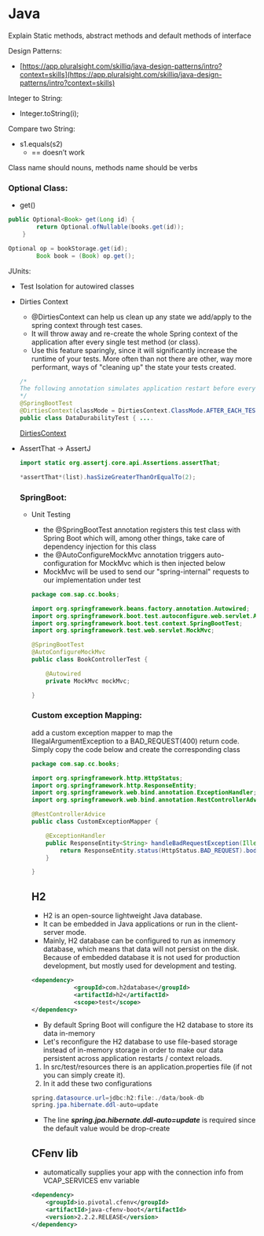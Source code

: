 # Java

Explain Static methods, abstract methods and default methods of interface

Design Patterns:

- [https://app.pluralsight.com/skilliq/java-design-patterns/intro?context=skills](https://app.pluralsight.com/skilliq/java-design-patterns/intro?context=skills)

Integer to String:

- Integer.toString(i);

Compare two String:

- s1.equals(s2)
    - == doesn’t work

Class name should nouns, methods name should be verbs

### Optional Class:

- get()

```java
public Optional<Book> get(Long id) {
		return Optional.ofNullable(books.get(id));
	}

Optional op = bookStorage.get(id);
        Book book = (Book) op.get();
```

JUnits:

- Test Isolation for autowired classes
- Dirties Context
    - @DirtiesContext can help us clean up any state we add/apply to the spring context through test cases.
    - It will throw away and re-create the whole Spring context of the application after every single test method (or class).
    - Use this feature sparingly, since it will significantly increase the runtime of your tests. More often than not there are other, way more performant, ways of "cleaning up" the state your tests created.
    
    ```java
    /*
    The following annotation simulates application restart before every test method
    */
    @SpringBootTest
    @DirtiesContext(classMode = DirtiesContext.ClassMode.AFTER_EACH_TEST_METHOD)
    public class DataDurabilityTest { ....
    ```
    
    [DirtiesContext](https://docs.spring.io/spring-framework/docs/3.0.x/javadoc-api/org/springframework/test/annotation/DirtiesContext.html)
    
- AssertThat → AssertJ
    
    ```java
    import static org.assertj.core.api.Assertions.assertThat;
    ```
    
    ```java
    *assertThat*(list).hasSizeGreaterThanOrEqualTo(2);
    ```
    
    ### SpringBoot:
    
    - Unit Testing
        - the @SpringBootTest annotation registers this test class with Spring Boot which will, among other things, take care of dependency injection for this class
        - the @AutoConfigureMockMvc annotation triggers auto-configuration for MockMvc which is then injected below
        - MockMvc will be used to send our "spring-internal" requests to our implementation under test
        
        ```java
        package com.sap.cc.books;
        
        import org.springframework.beans.factory.annotation.Autowired;
        import org.springframework.boot.test.autoconfigure.web.servlet.AutoConfigureMockMvc;
        import org.springframework.boot.test.context.SpringBootTest;
        import org.springframework.test.web.servlet.MockMvc;
        
        @SpringBootTest
        @AutoConfigureMockMvc
        public class BookControllerTest {
        
            @Autowired
            private MockMvc mockMvc;
        
        }
        ```
        
        ### Custom exception Mapping:
        
        add a custom exception mapper to map the IllegalArgumentException to a BAD_REQUEST(400) return code. Simply copy the code below and create the corresponding class
        
        ```java
        package com.sap.cc.books;
        
        import org.springframework.http.HttpStatus;
        import org.springframework.http.ResponseEntity;
        import org.springframework.web.bind.annotation.ExceptionHandler;
        import org.springframework.web.bind.annotation.RestControllerAdvice;
        
        @RestControllerAdvice
        public class CustomExceptionMapper {
        
            @ExceptionHandler
            public ResponseEntity<String> handleBadRequestException(IllegalArgumentException exception) {
                return ResponseEntity.status(HttpStatus.BAD_REQUEST).body(exception.getLocalizedMessage());
            }
        
        }
        ```
        
        ## H2
        
        - H2 is an open-source lightweight Java database.
        - It can be embedded in Java applications or run in the client-server mode.
        - Mainly, H2 database can be configured to run as inmemory database, which means that data will not persist on the disk. Because of embedded database it is not used for production development, but mostly used for development and testing.
        
        ```xml
        <dependency>
        			<groupId>com.h2database</groupId>
        			<artifactId>h2</artifactId>
        			<scope>test</scope>
        </dependency>
        ```
        
        - By default Spring Boot will configure the H2 database to store its data in-memory
        - Let's reconfigure the H2 database to use file-based storage instead of in-memory storage in order to make our data persistent across application restarts / context reloads.
        
        1. In src/test/resources there is an application.properties file (if not you can simply create it).
        2. In it add these two configurations
        
        ```java
        spring.datasource.url=jdbc:h2:file:./data/book-db
        spring.jpa.hibernate.ddl-auto=update
        ```
        
        - The line ***spring.jpa.hibernate.ddl-auto=update*** is required since the default value would be drop-create
        
        ## CFenv lib
        
        - automatically supplies your app with the connection info from VCAP_SERVICES env variable
        
        ```xml
        <dependency>
            <groupId>io.pivotal.cfenv</groupId>
            <artifactId>java-cfenv-boot</artifactId>
            <version>2.2.2.RELEASE</version>
        </dependency>
        ```
